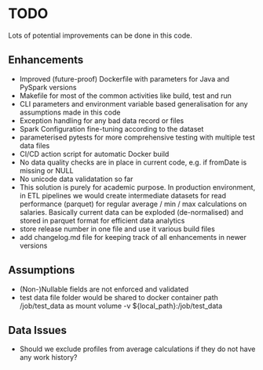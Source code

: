 # TODO
Lots of potential improvements can be done in this code.

## Enhancements
- Improved (future-proof) Dockerfile with parameters for Java and PySpark versions
- Makefile for most of the common activities like build, test and run
- CLI parameters and environment variable based generalisation for any assumptions made in this code
- Exception handling for any bad data record or files
- Spark Configuration fine-tuning according to the dataset
- parameterised pytests for more comprehensive testing with multiple test data files
- CI/CD action script for automatic Docker build
- No data quality checks are in place in current code, e.g. if fromDate is missing or NULL
- No unicode data validatation so far
- This solution is purely for academic purpose. In production environment, in ETL pipelines we would create intermediate datasets for read performance (parquet) for regular average / min / max calculations on salaries. Basically current data can be exploded (de-normalised) and stored in parquet format for efficient data analytics
- store release number in one file and use it various build files
- add changelog.md file for keeping track of all enhancements in newer versions

## Assumptions
- (Non-)Nullable fields are not enforced and validated
- test data file folder would be shared to docker container path /job/test_data as mount volume -v ${local_path}:/job/test_data 


## Data Issues
- Should we exclude profiles from average calculations if they do not have any work history?
